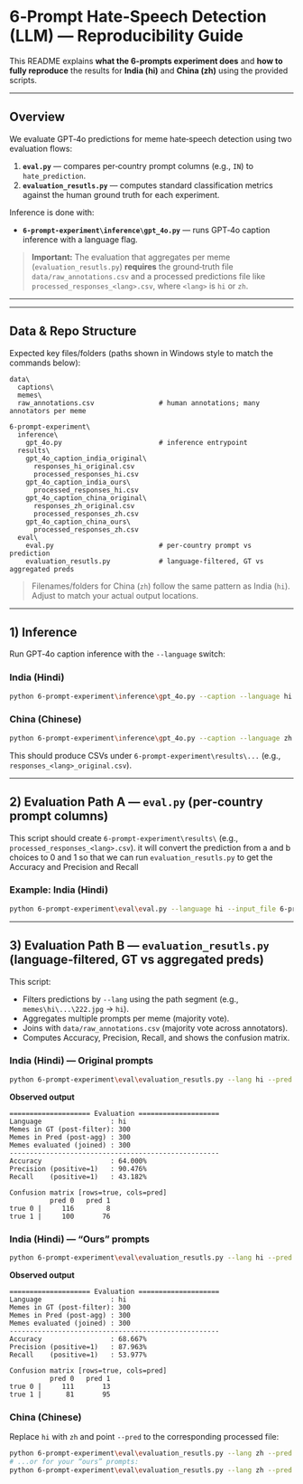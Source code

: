 # 6‑Prompt Hate‑Speech Detection (LLM) — Reproducibility Guide

This README explains **what the 6-prompts experiment does** and **how to fully reproduce** the results for **India (hi)** and **China (zh)** using the provided scripts.

---

## Overview

We evaluate GPT‑4o predictions for meme hate‑speech detection using two evaluation flows:

1. **`eval.py`** — compares per‑country prompt columns (e.g., `IN`) to `hate_prediction`. 
2. **`evaluation_resutls.py`** — computes standard classification metrics against the human ground truth for each experiment.

Inference is done with:

- **`6-prompt-experiment\inference\gpt_4o.py`** — runs GPT‑4o caption inference with a language flag.

> **Important:** The evaluation that aggregates per meme (`evaluation_resutls.py`) **requires** the ground‑truth file `data/raw_annotations.csv` and a processed predictions file like `processed_responses_<lang>.csv`, where `<lang>` is `hi` or `zh`.

---

---

## Data & Repo Structure

Expected key files/folders (paths shown in Windows style to match the commands below):

```
data\
  captions\
  memes\
  raw_annotations.csv                # human annotations; many annotators per meme

6-prompt-experiment\
  inference\
    gpt_4o.py                        # inference entrypoint
  results\
    gpt_4o_caption_india_original\
      responses_hi_original.csv
      processed_responses_hi.csv
    gpt_4o_caption_india_ours\
      processed_responses_hi.csv
    gpt_4o_caption_china_original\
      responses_zh_original.csv
      processed_responses_zh.csv
    gpt_4o_caption_china_ours\
      processed_responses_zh.csv
  eval\
    eval.py                          # per-country prompt vs prediction
    evaluation_resutls.py            # language-filtered, GT vs aggregated preds
```

> Filenames/folders for China (`zh`) follow the same pattern as India (`hi`). Adjust to match your actual output locations.

---

## 1) Inference

Run GPT‑4o caption inference with the `--language` switch:

### India (Hindi)
```bash
python 6-prompt-experiment\inference\gpt_4o.py --caption --language hi
```

### China (Chinese)
```bash
python 6-prompt-experiment\inference\gpt_4o.py --caption --language zh
```

This should produce CSVs under `6-prompt-experiment\results\...` (e.g., `responses_<lang>_original.csv`).

---

## 2) Evaluation Path A — `eval.py` (per‑country prompt columns)

This script should create `6-prompt-experiment\results\` (e.g., `processed_responses_<lang>.csv`). it will convert the prediction from a and b choices to 0 and 1 so that we can run `evaluation_resutls.py` to get the Accuracy and Precision and Recall

### Example: India (Hindi)

```bash
python 6-prompt-experiment\eval\eval.py --language hi --input_file 6-prompt-experiment\results\gpt_4o_caption_india_original\responses_hi_original.csv
```


---

## 3) Evaluation Path B — `evaluation_resutls.py` (language‑filtered, GT vs aggregated preds)

This script:
- Filters predictions by `--lang` using the path segment (e.g., `memes\hi\...\222.jpg` → `hi`).
- Aggregates multiple prompts per meme (majority vote).
- Joins with `data/raw_annotations.csv` (majority vote across annotators).
- Computes Accuracy, Precision, Recall, and shows the confusion matrix.

### India (Hindi) — Original prompts
```bash
python 6-prompt-experiment\eval\evaluation_resutls.py --lang hi --pred 6-prompt-experiment\results\gpt_4o_caption_india_original\processed_responses_hi.csv
```
**Observed output**
```
==================== Evaluation ====================
Language                 : hi
Memes in GT (post-filter): 300
Memes in Pred (post-agg) : 300
Memes evaluated (joined) : 300
----------------------------------------------------
Accuracy                 : 64.000%
Precision (positive=1)   : 90.476%
Recall    (positive=1)   : 43.182%

Confusion matrix [rows=true, cols=pred]
          pred 0   pred 1
true 0 |     116        8
true 1 |     100       76
```

### India (Hindi) — “Ours” prompts
```bash
python 6-prompt-experiment\eval\evaluation_resutls.py --lang hi --pred 6-prompt-experiment\results\gpt_4o_caption_india_ours\processed_responses_hi.csv
```
**Observed output**
```
==================== Evaluation ====================
Language                 : hi
Memes in GT (post-filter): 300
Memes in Pred (post-agg) : 300
Memes evaluated (joined) : 300
----------------------------------------------------
Accuracy                 : 68.667%
Precision (positive=1)   : 87.963%
Recall    (positive=1)   : 53.977%

Confusion matrix [rows=true, cols=pred]
          pred 0   pred 1
true 0 |     111       13
true 1 |      81       95
```

### China (Chinese)

Replace `hi` with `zh` and point `--pred` to the corresponding processed file:
```bash
python 6-prompt-experiment\eval\evaluation_resutls.py --lang zh --pred 6-prompt-experiment\results\gpt_4o_caption_china_original\processed_responses_zh.csv
# ...or for your “ours” prompts:
python 6-prompt-experiment\eval\evaluation_resutls.py --lang zh --pred 6-prompt-experiment\results\gpt_4o_caption_china_ours\processed_responses_zh.csv
```

